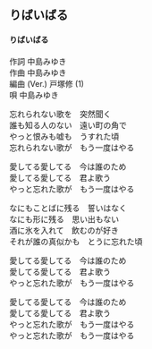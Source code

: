 ## りばいばる
#### りばいばる

作詞  中島みゆき  
作曲  中島みゆき  
編曲 (Ver.)  戸塚修 (1)  
唄    中島みゆき  


忘れられない歌を　突然聞く  
誰も知る人のない　遠い町の角で  
やっと恨みも嘘も　うすれた頃  
忘れられない歌が　もう一度はやる  
  
愛してる愛してる　今は誰のため  
愛してる愛してる　君よ歌う  
やっと忘れた歌が　もう一度はやる  
  
なにもことばに残る　誓いはなく  
なにも形に残る　思い出もない  
酒に氷を入れて　飲むのが好き  
それが誰の真似かも　とうに忘れた頃  
  
愛してる愛してる　今は誰のため  
愛してる愛してる　君よ歌う  
やっと忘れた歌が　もう一度はやる  
  
愛してる愛してる　今は誰のため  
愛してる愛してる　君よ歌う  
やっと忘れた歌が　もう一度はやる  
やっと忘れた歌が　もう一度はやる  